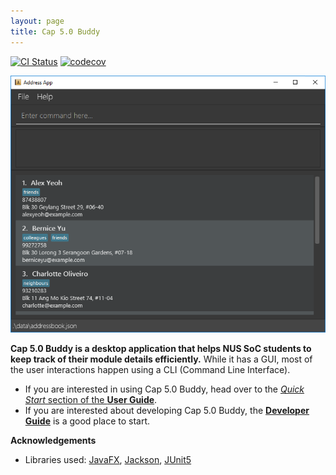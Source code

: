 ```yaml
---
layout: page
title: Cap 5.0 Buddy
---
```


[![CI Status](https://github.com/AY2021S1-CS2103T-F12-3/tp/workflows/Java%20CI/badge.svg)](https://github.com/AY2021S1-CS2103T-F12-3/tp/actions)
[![codecov](https://codecov.io/gh/AY2021S1-CS2103T-F12-3/tp/branch/master/graph/badge.svg)](https://codecov.io/gh/AY2021S1-CS2103T-F12-3/tp)

![Ui](images/OriginalImages/Ui.png)

**Cap 5.0 Buddy is a desktop application that helps NUS SoC students to keep track of their module details efficiently.** 
While it has a GUI, most of the user interactions happen using a CLI (Command Line Interface).

* If you are interested in using Cap 5.0 Buddy, head over to the [_Quick Start_ section of the **User Guide**](UserGuide.html#quick-start).
* If you are interested about developing Cap 5.0 Buddy, the [**Developer Guide**](DeveloperGuide.html) is a good place to start.


**Acknowledgements**

* Libraries used: [JavaFX](https://openjfx.io/), [Jackson](https://github.com/FasterXML/jackson), [JUnit5](https://github.com/junit-team/junit5)
